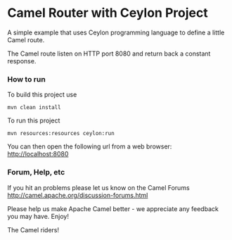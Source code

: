 # Camel Router with Ceylon Project

A simple example that uses Ceylon programming language to define a little Camel route.

The Camel route listen on HTTP port 8080 and return back a constant response.

### How to run

To build this project use

    mvn clean install

To run this project

    mvn resources:resources ceylon:run
    
You can then open the following url from a web browser: <http://localhost:8080>


### Forum, Help, etc

If you hit an problems please let us know on the Camel Forums
	<http://camel.apache.org/discussion-forums.html>

Please help us make Apache Camel better - we appreciate any feedback you may
have.  Enjoy!


The Camel riders!